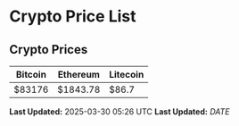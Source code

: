 # Crypto Price List

## Crypto Prices
| Bitcoin | Ethereum | Litecoin |
| ------- | -------- | -------- |
| $83176 | $1843.78 | $86.7 |
**Last Updated:** 2025-03-30 05:26 UTC
**Last Updated:** $DATE$
